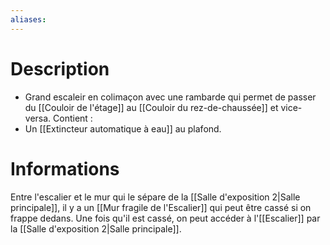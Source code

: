 ```yaml
---
aliases:
---
```

# Description
- Grand escaleir en colimaçon avec une rambarde qui permet de passer du [[Couloir de l'étage]] au [[Couloir du rez-de-chaussée]] et vice-versa.
Contient : 
- Un [[Extincteur automatique à eau]] au plafond.
# Informations
Entre l'escalier et le mur qui le sépare de la [[Salle d'exposition 2|Salle principale]], il y a un [[Mur fragile de l'Escalier]] qui peut être cassé si on frappe dedans. Une fois qu'il est cassé, on peut accéder à l'[[Escalier]] par la [[Salle d'exposition 2|Salle principale]].